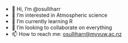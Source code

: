 - 👋 Hi, I’m @osulliharr
- 👀 I’m interested in Atmospheric science
- 🌱 I’m currently learning R
- 💞️ I’m looking to collaborate on everything
- 📫 How to reach me: osulliharr@myvuw.ac.nz

<!---
osulliharr/osulliharr is a ✨ special ✨ repository because its `README.md` (this file) appears on your GitHub profile.
You can click the Preview link to take a look at your changes.
--->

